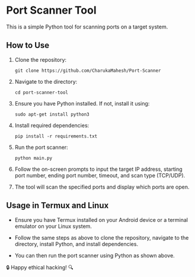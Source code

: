 # Port Scanner Tool

This is a simple Python tool for scanning ports on a target system.

## How to Use

1. Clone the repository:

    ```
    git clone https://github.com/CharukaMahesh/Port-Scanner
    ```

2. Navigate to the directory:

    ```
    cd port-scanner-tool
    ```

3. Ensure you have Python installed. If not, install it using:

    ```
    sudo apt-get install python3
    ```

4. Install required dependencies:

    ```
    pip install -r requirements.txt
    ```

5. Run the port scanner:

    ```
    python main.py
    ```

6. Follow the on-screen prompts to input the target IP address, starting port number, ending port number, timeout, and scan type (TCP/UDP).

7. The tool will scan the specified ports and display which ports are open.

## Usage in Termux and Linux

- Ensure you have Termux installed on your Android device or a terminal emulator on your Linux system.

- Follow the same steps as above to clone the repository, navigate to the directory, install Python, and install dependencies.

- You can then run the port scanner using Python as shown above.

🔒 Happy ethical hacking! 🔍
